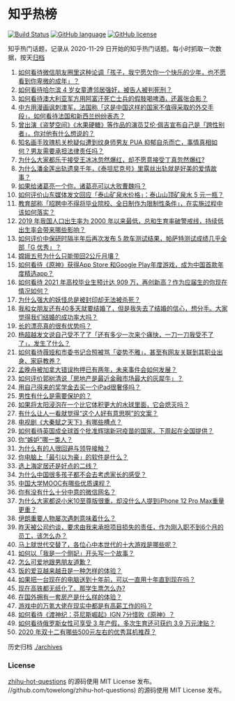 # 知乎热榜
[![Build Status](https://github.com/ToWeLong/zhihu-hot-questions/workflows/CI/badge.svg)](https://github.com/ToWeLong/zhihu-hot-questions/actions)
[![GitHub language](https://img.shields.io/badge/language-golang-orange.svg)](https://golang.org/)
[![GitHub license](https://img.shields.io/github/license/ToWeLong/zhihu-hot-questions)](https://github.com/ToWeLong/zhihu-hot-questions/blob/main/LICENSE)

知乎热门话题，记录从 2020-11-29 日开始的知乎热门话题。每小时抓取一次数据，按天[归档](./archives)

<!-- BEGIN -->

1. [如何看待微信朋友圈里这种论调「孩子，我宁愿欠你一个快乐的少年，也不愿看到你卑微的成年」？](https://www.zhihu.com/question/50401236)
1. [如何看待哈尔滨 4 岁女童遭邻居强奸，被告人被判死刑？](https://www.zhihu.com/question/432971073)
1. [如何看待澳大利亚军方用阿富汗死亡士兵的假肢喝啤酒，还嚣张合影？](https://www.zhihu.com/question/432942912)
1. [中方用漫画讽刺澳军，法国称「这是中国这样的国家不值得采取的外交手段」，如何看待法国和新西兰纷纷表态？](https://www.zhihu.com/question/432882362)
1. [曾出演《盗梦空间》《水果硬糖》等作品的演员艾伦·佩吉宣布自己是「跨性别者」，你对他有什么想说的？](https://www.zhihu.com/question/432929737)
1. [知名画手玫瑰机关枪疑似遭到纹身师男友 PUA 抑郁自杀而亡，事情真相如何？男友需要承担法律责任吗？](https://www.zhihu.com/question/432331664)
1. [为什么大家都乐于接受王冰冰忽然爆红，却不愿意接受丁真忽然爆红?](https://www.zhihu.com/question/432435966)
1. [为什么潘金莲出轨遗臭千年，《泰坦尼克号》里露丝出轨就是好美的爱情故事？](https://www.zhihu.com/question/28839613)
1. [如果给诸葛亮一个你，诸葛亮可以大败曹魏吗？](https://www.zhihu.com/question/415934333)
1. [如何评价山东媒体发文回应「泰山矿泉水价格」：泰山山顶矿泉水 5 元一瓶？](https://www.zhihu.com/question/432845944)
1. [教育部称「招聘中不得将毕业院校、全日制作为限制性条件」，在实施过程中该如何落实？](https://www.zhihu.com/question/432880029)
1. [2019 年我国人口出生率为 2000 年以来最低，总和生育率破警戒线，持续低出生率会带来哪些影响？](https://www.zhihu.com/question/432867545)
1. [如何评价中保研时隔半年后再次发布 5 款车测试结果，帕萨特测试成绩几乎全部「G 优秀」？](https://www.zhihu.com/question/432994094)
1. [嫦娥五号为什么只能带回2公斤月壤？](https://www.zhihu.com/question/431841954)
1. [如何看待《原神》获得App Store 和Google Play年度游戏，成为中国首款年度精选app？](https://www.zhihu.com/question/432985730)
1. [如何看待 2021 年高校毕业生预计达 909 万，再创新高？作为应届生的你现在情况如何？](https://www.zhihu.com/question/432862965)
1. [为什么强大的妖怪总是被封印却无法被杀死？](https://www.zhihu.com/question/41971858)
1. [我和女朋友还有40多天就要结婚了，但是我失去了结婚的信心，想分手。大家觉得我们结婚的成功率大吗？](https://www.zhihu.com/question/432723456)
1. [长的漂亮真的很有优势吗？](https://www.zhihu.com/question/301105442)
1. [杨超越发文说自己受不了了「还有多少一次来个痛快，一刀一刀我受不了了」，发生了什么？](https://www.zhihu.com/question/433014280)
1. [如何看待薇娅和市委书记合照被骂「姿势不雅」，甚至有网友关联到其职业出身、家庭教养？](https://www.zhihu.com/question/432826037)
1. [孟晚舟被加拿大错误拘押已有两年，未来事件会如何发展？](https://www.zhihu.com/question/432794892)
1. [如何评价郭树清说「房地产是最近金融市场最大的灰犀牛」？](https://www.zhihu.com/question/432782815)
1. [用自己得来的奖学金去买一个iPad很奢侈吗？](https://www.zhihu.com/question/353599753)
1. [男性有什么是需要保护的？](https://www.zhihu.com/question/432288333)
1. [如果将太阳浸泡在一个比它体积更大的水球里面，它会熄灭吗？](https://www.zhihu.com/question/410960770)
1. [有什么让人一看就觉得“这个人好有意思啊”的文案？](https://www.zhihu.com/question/376417418)
1. [电视剧《大秦赋之天下》有哪些槽点？](https://www.zhihu.com/question/432795652)
1. [如何看待英国成全球首个批准辉瑞新冠疫苗的国家，下周起在全国提供？](https://www.zhihu.com/question/432994860)
1. [你“嫉妒”哪一类人？](https://www.zhihu.com/question/21195961)
1. [为什么有的人很回避与领导接触？](https://www.zhihu.com/question/427148747)
1. [你电脑上「最引以为豪」的软件是什么？](https://www.zhihu.com/question/21065451)
1. [选上海定居还是好点的二线？](https://www.zhihu.com/question/432634964)
1. [为什么中国很多孩子都不会去考虑家长的感受？](https://www.zhihu.com/question/318850670)
1. [中国大学MOOC有哪些优质课程？](https://www.zhihu.com/question/280151111)
1. [你有没有什么十分中意的微信网名？](https://www.zhihu.com/question/363035181)
1. [为什么大家都说小米10至尊版很重，却没什么人提到iPhone 12 Pro Max重量更重？](https://www.zhihu.com/question/430708850)
1. [伊朗重要人物屡次遇刺意味着什么？](https://www.zhihu.com/question/432941551)
1. [昨天被公司约谈，要求由我来承担项目损失的责任，作为刚入职不到6个月的员工，该怎么办？](https://www.zhihu.com/question/432862166)
1. [马上就世代交替了，各位心中本世代的十大游戏是哪些呢？](https://www.zhihu.com/question/422069449)
1. [如何以「我是一个侧妃」开头写一个故事？](https://www.zhihu.com/question/424008638)
1. [怎么可爱地跟男朋友道歉？](https://www.zhihu.com/question/383772587)
1. [饭的爱豆越来越丑是一种怎样的体验？](https://www.zhihu.com/question/432982776)
1. [如果把一台现在的电脑送到十年前，可以一直用十年直到现在吗？](https://www.zhihu.com/question/432573852)
1. [现在高铁都无纸化了，那学生票怎么办?](https://www.zhihu.com/question/362061029)
1. [在国外拥有一套房产是什么样的体验？](https://www.zhihu.com/question/432511513)
1. [游戏中的万氪大佬在现实中都是有高薪工作的吗？](https://www.zhihu.com/question/431746142)
1. [如何看待《渡神纪：芬尼斯崛起》IGN 7分惜败《原神》？](https://www.zhihu.com/question/432784125)
1. [如何看待俄罗斯女性可享受 3 年产假，多次生育还可获约 3.9 万元津贴？](https://www.zhihu.com/question/432690269)
1. [2020 年双十二有哪些500元左右的优秀耳机推荐？](https://www.zhihu.com/question/432913647)

<!-- END -->

历史归档 [./archives](./archives)


### License
[zhihu-hot-questions](https://github.com/towelong/zhihu-hot-questions) 的源码使用 MIT License 发布。
//github.com/towelong/zhihu-hot-questions) 的源码使用 MIT License 发布。
